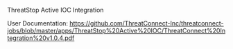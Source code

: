 ThreatStop Active IOC Integration

User Documentation:
https://github.com/ThreatConnect-Inc/threatconnect-jobs/blob/master/apps/ThreatStop%20Active%20IOC/ThreatConnect%20Integration%20v1.0.4.pdf

